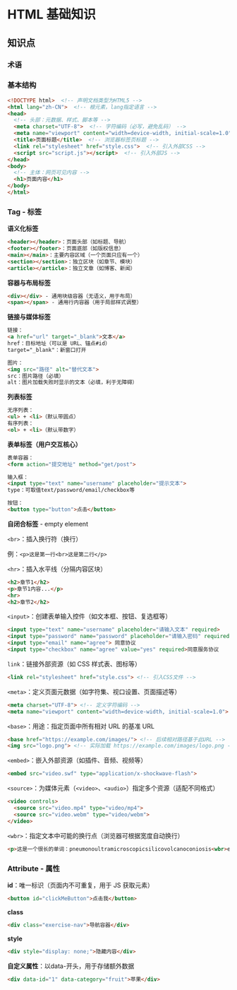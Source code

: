 # HTML 基础知识

## 知识点

### 术语


### 基本结构
```html
<!DOCTYPE html>  <!-- 声明文档类型为HTML5 -->
<html lang="zh-CN">  <!-- 根元素，lang指定语言 -->
<head>
  <!-- 头部：元数据、样式、脚本等 -->
  <meta charset="UTF-8">  <!-- 字符编码（必写，避免乱码） -->
  <meta name="viewport" content="width=device-width, initial-scale=1.0">  <!-- 响应式配置 -->
  <title>页面标题</title>  <!-- 浏览器标签页标题 -->
  <link rel="stylesheet" href="style.css">  <!-- 引入外部CSS -->
  <script src="script.js"></script>  <!-- 引入外部JS -->
</head>
<body>
  <!-- 主体：网页可见内容 -->
  <h1>页面内容</h1>
</body>
</html>
```

### Tag - 标签

**语义化标签**
```html
<header></header>：页面头部（如标题、导航）
<footer></footer>：页面底部（如版权信息）
<main></main>：主要内容区域（一个页面只应有一个）
<section></section>：独立区块（如章节、模块）
<article></article>：独立文章（如博客、新闻）
```

**容器与布局标签**
```html
<div></div> - 通用块级容器（无语义，用于布局）
<span></span> - 通用行内容器（用于局部样式调整）
```

**链接与媒体标签**
```html
链接：
<a href="url" target="_blank">文本</a>
href：目标地址（可以是 URL、锚点#id）
target="_blank"：新窗口打开

图片：
<img src="路径" alt="替代文本">
src：图片路径（必填）
alt：图片加载失败时显示的文本（必填，利于无障碍）
```

**列表标签**
```html
无序列表：
<ul> + <li>（默认带圆点）
有序列表：
<ol> + <li>（默认带数字）
```

**表单标签（用户交互核心）**
```html
表单容器：
<form action="提交地址" method="get/post">

输入框：
<input type="text" name="username" placeholder="提示文本">
type：可取值text/password/email/checkbox等

按钮：
<button type="button">点击</button>
```

**自闭合标签** - empty element

`<br>`：插入换行符（换行）

例：`<p>这是第一行<br>这是第二行</p>`


`<hr>`：插入水平线（分隔内容区块）
```html
<h2>章节1</h2>
<p>章节1内容...</p>
<hr>
<h2>章节2</h2>
```

`<input>`：创建表单输入控件（如文本框、按钮、复选框等）
```html
<input type="text" name="username" placeholder="请输入文本" required>
<input type="password" name="password" placeholder="请输入密码" required>
<input type="email" name="agree"> 同意协议
<input type="checkbox" name="agree" value="yes" required>同意服务协议
```
`link`：链接外部资源（如 CSS 样式表、图标等）
```html
<link rel="stylesheet" href="style.css"> <!-- 引入CSS文件 -->
```

`<meta>`：定义页面元数据（如字符集、视口设置、页面描述等）
```html
<meta charset="UTF-8"> <!-- 定义字符编码 -->
<meta name="viewport" content="width=device-width, initial-scale=1.0"> <!-- 响应式视口设置 -->
```

`<base>`：用途：指定页面中所有相对 URL 的基准 URL
```html
<base href="https://example.com/images/"> <!-- 后续相对路径基于此URL -->
<img src="logo.png"> <!-- 实际加载 https://example.com/images/logo.png -->
```

`<embed>`：嵌入外部资源（如插件、音频、视频等）
```html
<embed src="video.swf" type="application/x-shockwave-flash">
```

`<source>`：为媒体元素（`<video>`、`<audio>`）指定多个资源（适配不同格式）
```html
<video controls>
  <source src="video.mp4" type="video/mp4">
  <source src="video.webm" type="video/webm">
</video>
```

`<wbr>`：指定文本中可能的换行点（浏览器可根据宽度自动换行）
```html
<p>这是一个很长的单词：pneumonoultramicroscopicsilicovolcanoconiosis<wbr>example</p>
```

### Attribute - 属性
**id**：唯一标识（页面内不可重复，用于 JS 获取元素）
```html
<button id="clickMeButton">点击我</button>
```

**class**
```html
<div class="exercise-nav">导航容器</div>
```

**style**
```html
<div style="display: none;">隐藏内容</div>
```

**自定义属性**：以data-开头，用于存储额外数据
```html
<div data-id="1" data-category="fruit">苹果</div>
```